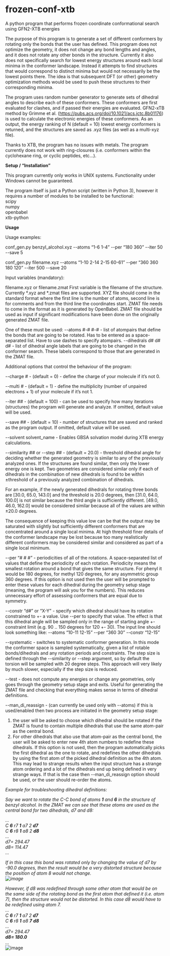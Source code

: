 # frozen-conf-xtb
A python program that performs frozen coordinate conformational search using GFN2-XTB energies

The purpose of this program is to generate a set of different conformers by rotating only the bonds that the user has defined. This program does not optimize the geometry, it does not change any bond lengths and angles, and it does not rotate any other bonds in the structure. Currently it also does not specifically search for lowest energy structures around each local minima in the conformer landscape. Instead it attempts to find structures that would correspond to distinct minima but would not necessarily be the lowest points there. The idea is that subsequent DFT (or other) geometry optimization methods would be used to push these structures to their corresponding minima.

The program uses random number generator to generate sets of dihedral angles to describe each of these conformers. These conformers are first evaluated for clashes, and if passed their energies are evaluated. GFN2-xTB method by Grimme et al. (https://pubs.acs.org/doi/10.1021/acs.jctc.8b01176) is used to calculate the electronic energies of these conformers. As an output, the energy ranking of N (default = 10) lowest energy conformers is returned, and the structures are saved as .xyz files (as well as a multi-xyz file).

Thanks to XTB, the program has no issues with metals. The program currently does not work with ring-closures (i.e. conformers within the cyclohexane ring, or cyclic peptides, etc...).


<b>Setup / “Installation”</b>

This program currently only works in UNIX systems. Functionality under Windows cannot be guaranteed.

The program itself is just a Python script (written in Python 3), however it requires a number of modules to be installed to be functional:<br>
scipy<br>
numpy<br>
openbabel<br>
xtb-python<br>

<b>Usage</b>

Usage examples:

conf_gen.py benzyl_alcohol.xyz --atoms “1-6 1-4” --per “180 360” --iter 50 --save 5

conf_gen.py filename.xyz --atoms “1-10 2-14 2-15 60-61” --per “360 360 180 120” --iter 500 --save 20

Input variables (mandatory):

filename.xyz or filename.zmat
First variable is the filename of the structure. Currently *.xyz and *.zmat files are supported. 
XYZ file should come in the standard format where the first line is the number of atoms, second line is for comments and from the third line the coordinates start.
ZMAT file needs to come in the format as it is generated by OpenBabel. ZMAT file should be used as input if significant modifications have been done on the originally generated ZMAT file.

One of these must be used:
--atoms #-# #-# - list of atompairs that define the bonds that are going to be rotated. Has to be entered as a space-separated list. Have to use dashes to specify atompairs.
--dihedrals d# d# d# - list of dihedral angle labels that are going to be changed in the conformer search. These labels correspond to those that are generated in the ZMAT file.

Additional options that control the behaviour of the program:

--charge # - (default = 0) - define the charge of your molecule if it’s not 0.

--multi # - (default = 1) - define the multiplicity (number of unpaired electrons + 1) of your molecule if it’s not 1.

--iter ## - (default = 100) - can be used to specify how many iterations (structures) the program will generate and analyze. If omitted, default value will be used.

--save ## - (default = 10) - number of structures that are saved and ranked as the program output. If omitted, default value will be used.

--solvent solvent_name - Enables GBSA solvation model during XTB energy calculations.

--similarity ## or --step ## - (default = 20.0) - threshold dihedral angle for deciding whether the generated geometry is similar to any of the previously analyzed ones. If the structures are found similar, then only the lower energy one is kept.
Two geometries are considered similar only if each of dihedrals in the combination of new dihedrals is found to be within ±threshold of a previously analyzed combination of dihedrals.

For an example, if the newly generated dihedrals for rotating three bonds are [30.0, 65.0, 143.0] and the threshold is 20.0 degrees, then [31.0, 64.0, 100.0] is not similar because the third angle is sufficiently different. [49.0, 46.0, 162.0] would be considered similar because all of the values are within ±20.0 degrees.

The consequence of keeping this value low can be that the output may be saturated with slightly but sufficiently different conformers that are concentrated around a single local minima.
At high threshold finer details of the conformer landscape may be lost because too many realistically different conformers may be considered similar and considered as part of a single local minimum.

--per “# # #” - periodicities of all of the rotations. A space-separated list of values that define the periodicity of each rotation. Periodicity means the smallest rotation around a bond that gives the same structure. For phenyl it would be 180 degrees, for methyl 120 degrees, for any asymmetric group 360 degrees. If this option is not used then the user will be prompted to enter these values for each dihedral during the geometry setup stage (meaning, the program will ask you for the numbers). This reduces unnecessary effort of assessing conformers that are equal due to symmetry.

--constr “d#” or “X-Y” - specify which dihedral should have its rotation constrained to +- a value. Use --per to specify that value. The effect is that this dihedral angle will be sampled only in the range of starting angle +- constraint limit (e.g. 90 .. 150 degrees for 120 +- 30). The input line should look something like: --atoms “10-11 12-15” --per “360 30” --constr “12-15”

--systematic - switches to systematic conformer generation. In this mode the conformer space is sampled systematically, given a list of rotable bonds/dihedrals and any rotation periods and constraints. The step size is defined through the --similarity or --step argument, so by default the torsion will be sampled with 20 degree steps. This approach will very likely by much slower, especially if the step size is reduced.

--test - does not compute any energies or change any geometries, only goes through the geometry setup stage and exits. Useful for generating the ZMAT file and checking that everything makes sense in terms of dihedral definitions.

--man_di_reassign - (can currently be used only with --atoms) if this is used/enabled then two process are initiated in the geometry setup stage:
1) the user will be asked to choose which dihedral should be rotated if the ZMAT is found to contain multiple dihedrals that use the same atom-pair as the central bond.
2) For other dihedrals that also use that atom-pair as the central bond, the user will be asked to enter new 4th atom numbers to redefine these dihedrals.
If this option is not used, then the program automatically picks the first dihedral as the one to rotate, and redefines the other dihedrals by using the first atom of the picked dihedral definition as the 4th atom. This may lead to strange results when the input structure has a strange atom ordering and a lot of the dihedrals end up being defined in very strange ways. If that is the case then --man_di_reassign option should be used, or the user should re-order the atoms.

<i>Example for troubleshooting dihedral definitions:

Say we want to rotate the C-C bond of atoms <b>1</b> and <b>6</b> in the structure of benzyl alcohol. In the ZMAT we can see that these atoms are used as the central bond for two dihedrals, d7 and d8:

...<br>
C  <b>6</b>  r7  <b>1</b>  a7  2  <b>d7</b><br>
C  <b>6</b>  r8  <b>1</b>  a8  2  <b>d8</b><br>
...<br>
d7= 294.47<br>
d8= 114.47<br>
...<br>

If in this case this bond was rotated only by changing the value of d7 by -90.0 degrees, then the result would be a very distorted structure because the position of atom 8 would not change.<br>
![image](https://user-images.githubusercontent.com/30599647/213289740-ed6cd205-8280-46f7-97b6-a39ea7d06eb7.png)

However, if d8 was redefined through some other atom that would be on the same side of the rotating bond as the first atom that defined it (i.e. atom 7), then the structure would not be distorted. In this case d8 would have to be redefined using atom 7.<br>
...<br>
C  <b>6</b>  r7  <b>1</b>  a7  2  <b>d7</b><br>
C  <b>6</b>  r8  <b>1</b>  a8  <b>7</b>  <b>d8</b><br>
...<br>
d7= 294.47<br>
<b>d8= 180.0</b><br>
...</i><br>
![image](https://user-images.githubusercontent.com/30599647/213289764-7eb532cc-caef-4e05-a498-cce3ab99da35.png)

